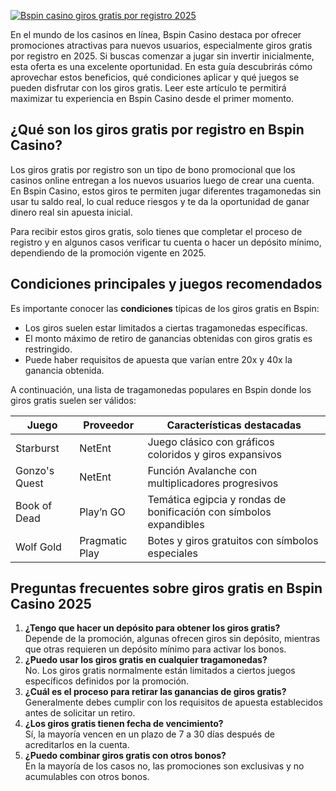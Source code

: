 [![Bspin casino giros gratis por registro 2025](https://123-caf.pages.dev/gitsignup.png)](https://vrmoo.ru/Bt82HjjY)

<p>En el mundo de los casinos en línea, Bspin Casino destaca por ofrecer promociones atractivas para nuevos usuarios, especialmente giros gratis por registro en 2025. Si buscas comenzar a jugar sin invertir inicialmente, esta oferta es una excelente oportunidad. En esta guía descubrirás cómo aprovechar estos beneficios, qué condiciones aplicar y qué juegos se pueden disfrutar con los giros gratis. Leer este artículo te permitirá maximizar tu experiencia en Bspin Casino desde el primer momento.</p>  <h2>¿Qué son los giros gratis por registro en Bspin Casino?</h2> <p>Los giros gratis por registro son un tipo de bono promocional que los casinos online entregan a los nuevos usuarios luego de crear una cuenta. En Bspin Casino, estos giros te permiten jugar diferentes tragamonedas sin usar tu saldo real, lo cual reduce riesgos y te da la oportunidad de ganar dinero real sin apuesta inicial.</p> <p>Para recibir estos giros gratis, solo tienes que completar el proceso de registro y en algunos casos verificar tu cuenta o hacer un depósito mínimo, dependiendo de la promoción vigente en 2025.</p>  <h2>Condiciones principales y juegos recomendados</h2> <p>Es importante conocer las <strong>condiciones</strong> típicas de los giros gratis en Bspin:</p> <ul> <li>Los giros suelen estar limitados a ciertas tragamonedas específicas.</li> <li>El monto máximo de retiro de ganancias obtenidas con giros gratis es restringido.</li> <li>Puede haber requisitos de apuesta que varían entre 20x y 40x la ganancia obtenida.</li> </ul> <p>A continuación, una lista de tragamonedas populares en Bspin donde los giros gratis suelen ser válidos:</p>  <table> <thead> <tr> <th>Juego</th> <th>Proveedor</th> <th>Características destacadas</th> </tr> </thead> <tbody> <tr> <td>Starburst</td> <td>NetEnt</td> <td>Juego clásico con gráficos coloridos y giros expansivos</td> </tr> <tr> <td>Gonzo's Quest</td> <td>NetEnt</td> <td>Función Avalanche con multiplicadores progresivos</td> </tr> <tr> <td>Book of Dead</td> <td>Play’n GO</td> <td>Temática egipcia y rondas de bonificación con símbolos expandibles</td> </tr> <tr> <td>Wolf Gold</td> <td>Pragmatic Play</td> <td>Botes y giros gratuitos con símbolos especiales</td> </tr> </tbody> </table>  <h2>Preguntas frecuentes sobre giros gratis en Bspin Casino 2025</h2> <ol> <li><strong>¿Tengo que hacer un depósito para obtener los giros gratis?</strong><br>Depende de la promoción, algunas ofrecen giros sin depósito, mientras que otras requieren un depósito mínimo para activar los bonos.</li> <li><strong>¿Puedo usar los giros gratis en cualquier tragamonedas?</strong><br>No. Los giros gratis normalmente están limitados a ciertos juegos específicos definidos por la promoción.</li> <li><strong>¿Cuál es el proceso para retirar las ganancias de giros gratis?</strong><br>Generalmente debes cumplir con los requisitos de apuesta establecidos antes de solicitar un retiro.</li> <li><strong>¿Los giros gratis tienen fecha de vencimiento?</strong><br>Sí, la mayoría vencen en un plazo de 7 a 30 días después de acreditarlos en la cuenta.</li> <li><strong>¿Puedo combinar giros gratis con otros bonos?</strong><br>En la mayoría de los casos no, las promociones son exclusivas y no acumulables con otros bonos.</li> </ol>